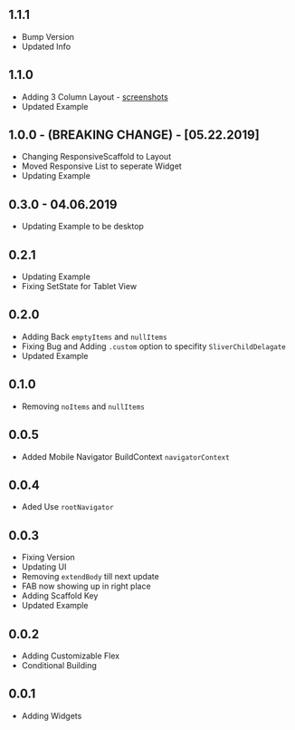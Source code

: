 ## 1.1.1

* Bump Version
* Updated Info

## 1.1.0

* Adding 3 Column Layout - [screenshots](https://github.com/fluttercommunity/responsive_scaffold/tree/dev/lib/templates/3-column)
* Updated Example

## 1.0.0 - (BREAKING CHANGE) - [05.22.2019]

* Changing ResponsiveScaffold to Layout
* Moved Responsive List to seperate Widget
* Updating Example


## 0.3.0 - 04.06.2019

* Updating Example to be desktop

## 0.2.1

* Updating Example
* Fixing SetState for Tablet View

## 0.2.0

* Adding Back `emptyItems` and `nullItems`
* Fixing Bug and Adding `.custom` option to specifity `SliverChildDelagate`
* Updated Example

## 0.1.0

* Removing `noItems` and `nullItems`

## 0.0.5

* Added Mobile Navigator BuildContext `navigatorContext`

## 0.0.4

* Aded Use `rootNavigator`

## 0.0.3

* Fixing Version
* Updating UI
* Removing `extendBody` till next update
* FAB now showing up in right place
* Adding Scaffold Key
* Updated Example

## 0.0.2

* Adding Customizable Flex
* Conditional Building

## 0.0.1

* Adding Widgets
